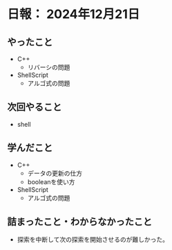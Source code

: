 # 日報： 2024年12月21日

## やったこと

- C++
  - リバーシの問題
- ShellScript
  - アルゴ式の問題

## 次回やること

- shell

## 学んだこと

- C++
  - データの更新の仕方
  - booleanを使い方
- ShellScript
  - アルゴ式の問題  
## 詰まったこと・わからなかったこと

- 探索を中断して次の探索を開始させるのが難しかった。
